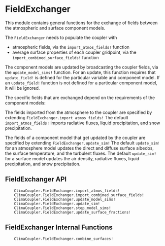 # FieldExchanger

This module contains general functions for the exchange of fields between the atmospheric and surface component models.

The `FieldExchanger` needs to populate the coupler with
- atmospheric fields, via the `import_atmos_fields!` function
- average surface properties of each coupler gridpoint, via the `import_combined_surface_fields!` function

The component models are updated by broadcasting the coupler fields, via the `update_model_sims!` function. For an update, this function requires that `update_field!` is defined for the particular variable and component model.
If an `update_field!` function is not defined for a particular component model, it will be ignored.

The specific fields that are exchanged depend on the requirements of the component models:

The fields imported from the atmosphere to the coupler are specified by extending `FieldExchanger.import_atmos_fields!`
The default `import_atmos_fields!` imports radiative fluxes, liquid precipitation, and snow precipitation.

The fields of a component model that get updated by the coupler are specified by extending `FieldExchanger.update_sim!`
The default `update_sim!` for an atmosphere model updates the direct
and diffuse surface albedos, the surface temperature,
and the turbulent fluxes.
The default `update_sim!` for a surface model updates the air density, radiative fluxes,
liquid precipitation, and snow precipitation.

## FieldExchanger API

```@docs
    ClimaCoupler.FieldExchanger.import_atmos_fields!
    ClimaCoupler.FieldExchanger.import_combined_surface_fields!
    ClimaCoupler.FieldExchanger.update_model_sims!
    ClimaCoupler.FieldExchanger.update_sim!
    ClimaCoupler.FieldExchanger.step_model_sims!
    ClimaCoupler.FieldExchanger.update_surface_fractions!
```

## FieldExchanger Internal Functions

```@docs
    ClimaCoupler.FieldExchanger.combine_surfaces!
```

